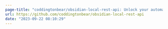 ```yaml
---
page-title: "coddingtonbear/obsidian-local-rest-api: Unlock your automation needs by interacting with your notes in Obsidian over a secure REST API."
url: https://github.com/coddingtonbear/obsidian-local-rest-api
date: "2023-09-22 08:10:29"
---
```

